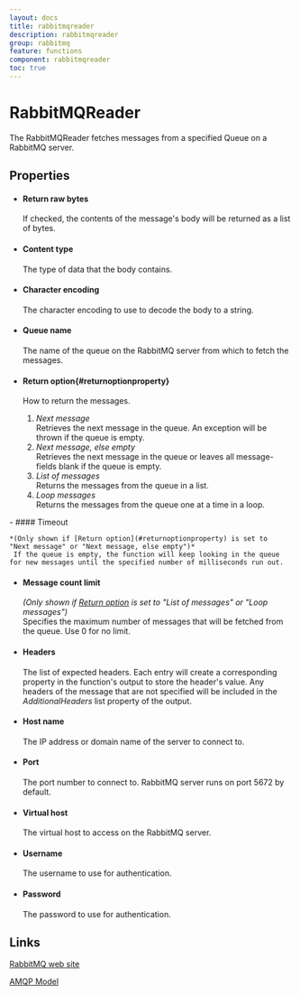 ```yaml
---
layout: docs
title: rabbitmqreader
description: rabbitmqreader
group: rabbitmq
feature: functions
component: rabbitmqreader
toc: true
---
```

RabbitMQReader
==============

The RabbitMQReader fetches messages from a specified Queue on a RabbitMQ server.

Properties
----------

-  #### Return raw bytes

    If checked, the contents of the message's body will be returned as a
    list of bytes.

-  #### Content type

    The type of data that the body contains.

-  #### Character encoding

    The character encoding to use to decode the body to a string.

-  #### Queue name

    The name of the queue on the RabbitMQ server from which to fetch the
    messages.

-  #### Return option{#returnoptionproperty}

    How to return the messages.

    1.  *Next message*  
         Retrieves the next message in the queue. An exception will be
        thrown if the queue is empty.
    2.  *Next message, else empty*  
         Retrieves the next message in the queue or leaves all
        message-fields blank if the queue is empty.
    3.  *List of messages*  
         Returns the messages from the queue in a list.
    4.  *Loop messages*  
         Returns the messages from the queue one at a time in a loop.
<p>
-  #### Timeout

    *(Only shown if [Return option](#returnoptionproperty) is set to
    "Next message" or "Next message, else empty")*  
     If the queue is empty, the function will keep looking in the queue
    for new messages until the specified number of milliseconds run out.

-  #### Message count limit

    *(Only shown if [Return option](#returnoptionproperty) is set to
    "List of messages" or "Loop messages")*  
     Specifies the maximum number of messages that will be fetched from
    the queue. Use 0 for no limit.

-  #### Headers

    The list of expected headers. Each entry will create a corresponding
    property in the function's output to store the header's value. Any
    headers of the message that are not specified will be included in
    the *AdditionalHeaders* list property of the output.

-  #### Host name

    The IP address or domain name of the server to connect to.

- #### Port

    The port number to connect to. RabbitMQ server runs on port 5672 by
    default.

- #### Virtual host

    The virtual host to access on the RabbitMQ server.

- #### Username

    The username to use for authentication.

- #### Password

    The password to use for authentication.

Links
-----

[RabbitMQ web site](http://www.rabbitmq.com)

[AMQP Model](https://www.rabbitmq.com/tutorials/amqp-concepts.html)

